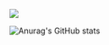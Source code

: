 <a href="https://github.com/Lee-jonghwa/Lee-jonghwa" target="_blank"><img src="https://img.shields.io/badge/hell0 world-FFFFFF?style=for-the-badge&logo=aeroflot&logoColor=02458D"/></a>

![Anurag's GitHub stats](https://github-readme-stats.vercel.app/api?username=Lee-jonghwa&show_icons=true&theme=radical)
